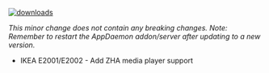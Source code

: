 [![downloads](https://img.shields.io/github/downloads/xaviml/controllerx/VERSION_TAG/total?style=for-the-badge)](http://github.com/xaviml/controllerx/releases/VERSION_TAG)

<!--:warning: This major/minor change contains a breaking change.-->

_This minor change does not contain any breaking changes._
_Note: Remember to restart the AppDaemon addon/server after updating to a new version._

<!--
## :pencil2: Features
-->

<!--
## :hammer: Fixes
-->

<!--
## :clock2: Performance
-->

<!--
## :scroll: Docs
-->

<!--
## :wrench: Refactor
-->

<!--
## :video_game: New devices

- [XYZ](https://BASE_URL/controllerx/controllers/XYZ) - add device with Z2M support. [ #123 ]
-->

- IKEA E2001/E2002 - Add ZHA media player support
